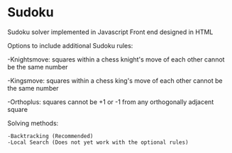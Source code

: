 # Sudoku
Sudoku solver implemented in Javascript
Front end designed in HTML

Options to include additional Sudoku rules:

   -Knightsmove: squares within a chess knight's move of each other cannot be the same number

   -Kingsmove: squares within a chess king's move of each other cannot be the same number

   -Orthoplus: squares cannot be +1 or -1 from any orthogonally adjacent square

Solving methods:

    -Backtracking (Recommended)
    -Local Search (Does not yet work with the optional rules)
